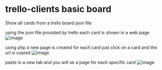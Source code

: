 # trello-clients basic board
Show all cards from a trello board json file

using the json file provided by trello each card is shown in a web page
![image](https://github.com/franciscomelov/ssea-trello-clientes/assets/17803231/9d15b605-5a6a-490f-b9b0-7b9ac5f512b3)

using php a new page is created for each card
just click on a card and the url is copied
![image](https://github.com/franciscomelov/ssea-trello-clientes/assets/17803231/2526ab1c-c05f-4f51-a2d3-751ebff23e99)

paste in a new tab and you will se a page for each specific card
![image](https://github.com/franciscomelov/ssea-trello-clientes/assets/17803231/ba9bbfc7-c566-4309-b314-e3de4248018c)






